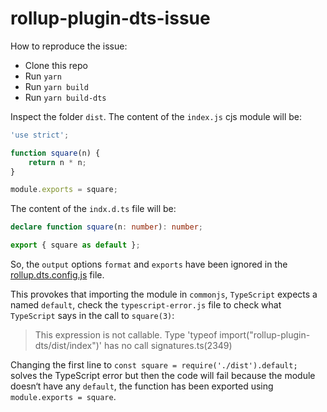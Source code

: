 # rollup-plugin-dts-issue

How to reproduce the issue:

* Clone this repo
* Run `yarn`
* Run `yarn build`
* Run `yarn build-dts`

Inspect the folder `dist`. The content of the `index.js` cjs module will be:

```javascript
'use strict';

function square(n) {
    return n * n;
}

module.exports = square;
```

The content of the `indx.d.ts` file will be:

```typescript
declare function square(n: number): number;

export { square as default };
```

So, the `output` options `format` and `exports` have been ignored in the [rollup.dts.config.js](https://github.com/elchininet/rollup-plugin-dts-issue/blob/master/rollup.dts.config.js#L8-L9) file.

This provokes that importing the module in `commonjs`, `TypeScript` expects a named `default`, check the `typescript-error.js` file to check what `TypeScript` says in the call to `square(3)`:

>This expression is not callable.
  Type 'typeof import("rollup-plugin-dts/dist/index")' has no call signatures.ts(2349)

Changing the first line to `const square = require('./dist').default;` solves the TypeScript error but then the code will fail because the module doesn‘t have any `default`, the function has been exported using `module.exports = square`.